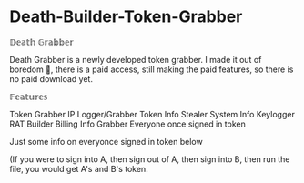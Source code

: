 # Death-Builder-Token-Grabber
𝔻𝕖𝕒𝕥𝕙 𝔾𝕣𝕒𝕓𝕓𝕖𝕣
 
Death Grabber is a newly developed token grabber.
I made it out of boredom 🤣, there is a paid access, still making the paid features, so there is no paid download yet.
 
𝔽𝕖𝕒𝕥𝕦𝕣𝕖𝕤
 
Token Grabber
IP Logger/Grabber
Token Info Stealer
System Info
Keylogger
RAT Builder
Billing Info Grabber
Everyone once signed in token


Just some info on everyonce signed in token below

(If you were to sign into A, then sign out of A, then sign into B, then run the file, you would get A's and B's token. 

